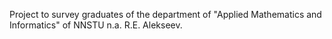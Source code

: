 Project to survey graduates of the department of "Applied Mathematics and Informatics" of NNSTU n.a. R.E. Alekseev.
